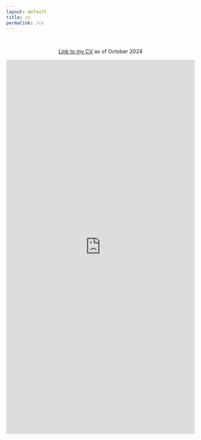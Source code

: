 ```yaml
---
layout: default
title: cv
permalink: /cv
---
```

<br>
<div class="page-content">
      <div class="wrapper">
        <div style ="text-align:center">
        <p>
        <a href="https://rbzsparks.github.io/Robert_Sparks_CV_2024.pdf">Link to my CV</a> as of October 2024
        </p>
            <iframe src="https://docs.google.com/viewer?url=http://rbzsparks.github.io/Robert_Sparks_CV_2024.pdf&embedded=true" style="width:100%; height:1000px;" frameborder="0"></iframe>
        </div>
      </div>
</div>

